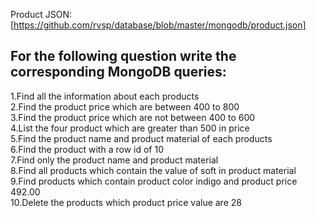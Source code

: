 Product JSON: [https://github.com/rvsp/database/blob/master/mongodb/product.json]    


## For the following question write the corresponding MongoDB queries:      

1.Find all the information about each products      
2.Find the product price which are between 400 to 800    
3.Find the product price which are not between 400 to 600    
4.List the four product which are greater than 500 in price     
5.Find the product name and product material of each products    
6.Find the product with a row id of 10     
7.Find only the product name and product material    
8.Find all products which contain the value of soft in product material     
9.Find products which contain product color indigo  and product price 492.00    
10.Delete the products which product price value are 28   